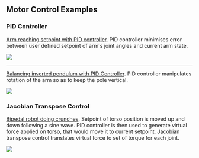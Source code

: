 ## Motor Control Examples ##

### PID Controller ###
[Arm reaching setpoint with PID controller](https://github.com/GoodAI/BrainSimulatorSampleProjects/blob/master/Motor/pid_arm_setpoint.brain). PID controller minimises error between user defined setpoint of arm's joint angles and current arm state.

![](../img/pid_arm_setpoint.png)

---

[Balancing inverted pendulum with PID Controller](https://github.com/GoodAI/BrainSimulatorSampleProjects/blob/master/Motor/pid_pendulum.brain). PID controller manipulates rotation of the arm so as to keep the pole vertical.

![](../img/pid_pendulum.png)

### Jacobian Transpose Control ###


[Bipedal robot doing crunches](https://github.com/GoodAI/BrainSimulatorSampleProjects/blob/master/Motor/jtc_bipedal.brain). Setpoint of torso position is moved up and down following a sine wave. PID controller is then used to generate virtual force applied on torso, that would move it to current setpoint. Jacobian transpose control translates virtual force to set of torque for each joint.

![](../img/jtc_bipedal.png)
